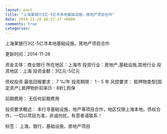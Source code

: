 ```yaml
---
layout: post
title: "上海某银行3亿-5亿寻本地基础设施，房地产项目合作"
date: 2014-11-28 16:27:17 +0800
comments: true
categories: 
---
```

上海某银行3亿-5亿寻本地基础设施，房地产项目合作



更新时间：2014-11-28

资金主体：商业银行
所在地区：上海市
投资行业：房地产,基础设施,其他行业
投资地区：上海
投资金额：3亿元-5亿元

债权投资
最低回报要求：
                            7 %/年
                                                                                投资期限：
                            1 - 5 年
                                                                                                                                        风控要求：
                            抵押物类型[固定资产],抵押物折扣率[5 - 8折],担保

前期费用：
无任何前期费用

投资要求概述：
本行寻基础设施，地产等项目合作，地区仅限上海本地。债权合作，一切以项目为准，非诚勿扰，有意者请联系！

标签：
上海，银行，基础设施，房地产项目

